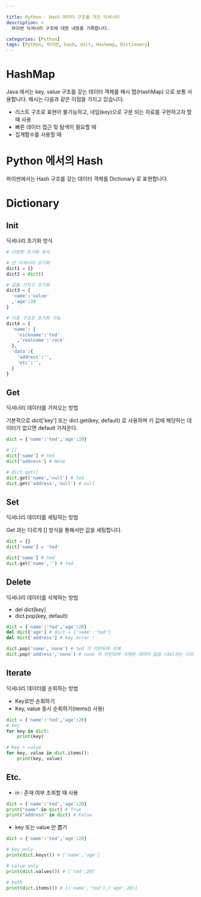 ```yaml
---

title: Python - Hash 데이터 구조를 가진 딕셔너리
description: >
  파이썬 딕셔너리 구조에 대한 내용을 기록합니다.

categories: [Python]
tags: [Python, 파이썬, hash, dict, Hashmap, Dictionary]
---
```





# HashMap
Java 에서는 key, value 구조를 갖는 데이터 객체를 해시 맵(HashMap) 으로 보통 사용합니다.
해시는 다음과 같은 이점을 가지고 있습니다.

- 리스트 구조로 표현이 불가능하고, 네임(key)으로 구분 되는 자료를 구현하고자 할 때 사용
- 빠른 데이터 접근 및 탐색이 필요할 때
- 집계함수를 사용할 때 

# Python 에서의 Hash
파이썬에서는 Hash 구조를 갖는 데이터 객체를 Dictionary 로 표현합니다.

# Dictionary

## Init
딕셔너리 초기화 방식
```python
# 다양한 초기화 방식

# 빈 딕셔너리 초기화
dict1 = {}
dict2 = dict()

# 값을 가지고 초기화
dict3 = {
  'name':'value'
  ,'age':20
}

# 이중 구조로 초기화 가능
dict4 = {
  'name': {
    'nickname':'ted'
    ,'realname':'rock'
  },
  'data':{
    'address':'',
    'etc':'',
  }
}
```

## Get
딕셔너리 데이터를 가져오는 방법

기본적으로 dict['key'] 또는 dict.get(key, default) 로 사용하며
키 값에 해당하는 데이터가 없으면 default 가져온다.
```python
dict = {'name':'ted','age':20}

# [] 
dict['name'] # ted
dict['address'] # None

# dict.get()
dict.get('name','null') # ted
dict.get('address','null') # null
```

## Set
딕셔너리 데이터를 세팅하는 방법

Get 과는 다르게 [] 방식을 통해서만 값을 세팅합니다.
```python
dict = {}
dict['name'] = 'ted'

dict['name'] # ted
dict.get('name','') # ted
```

## Delete
딕셔너리 데이터를 삭제하는 방법

- del dict[key]
- dict.pop(key, default)

```python
dict = {'name':'ted','age':20}
del dict['age'] # dict = {'name':'ted'}
del dict['address'] # key error !

dict.pop('name','none') # ted 가 리턴되며 삭제
dict.pop('address','none') # none 이 리턴되며 삭제된 데이터 없음 (del과는 다르게 에러가 나지 않고 default를 리턴함.)
```

## Iterate
딕셔너리 데이터를 순회하는 방법

- Key로만 순회하기
- Key, value 동시 순회하기(items() 사용)

```python
dict = {'name':'ted','age':20}
# key
for key in dict:
    print(key)

# key + value
for key, value in dict.items():
    print(key, value)
```

## Etc.

- in : 존재 여부 조회할 때 사용
```python
dict = {'name':'ted','age':20}
print("name" in dict) # True
print("address" in dict) # False
```

- key 또는 value 만 뽑기
```python
dict = {'name':'ted','age':20}

# key only
print(dict.keys()) # ['name','age']

# value only
print(dict.values()) # ['ted',20]

# both 
print(dict.items()) # [('name','ted'),('age',20)]
```